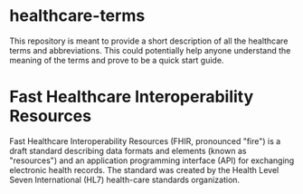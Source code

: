 # healthcare-terms
This repository is meant to provide a short description of all the healthcare terms and abbreviations. This could potentially help anyone understand the meaning of the terms and prove to be a quick start guide.

# Fast Healthcare Interoperability Resources
Fast Healthcare Interoperability Resources (FHIR, pronounced "fire") is a draft standard describing data formats and elements (known as "resources") and an application programming interface (API) for exchanging electronic health records. The standard was created by the Health Level Seven International (HL7) health-care standards organization. 
